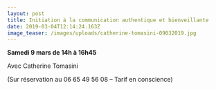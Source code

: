 ```yaml
---
layout: post
title: Initiation à la communication authentique et bienveillante
date: 2019-03-04T12:14:24.163Z
image_teaser: /images/uploads/catherine-tomasini-09032019.jpg
---
```

**Samedi 9 mars de 14h à 16h45**

Avec Catherine Tomasini

(Sur réservation au 06 65 49 56 08 – Tarif en conscience)
